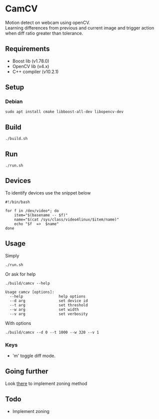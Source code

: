 # CamCV

Motion detect on webcam using openCV.  
Learning differences from previous and current image and trigger action when diff ratio greater than tolerance.  

## Requirements

* Boost lib (v1.78.0)
* OpenCV lib (v4.x)
* C++ compiler (v10.2.1)

## Setup

### Debian
``` 
sudo apt install cmake libboost-all-dev libopencv-dev
```

## Build
``` 
./build.sh
```

## Run
``` 
./run.sh
```

## Devices
To identify devices use the snippet below
``` 
#!/bin/bash

for f in /dev/video*; do
    item="$(basename -- $f)"
    name="$(cat /sys/class/video4linux/$item/name)"
    echo "$f  =>  $name"
done
``` 

## Usage

Simply
``` 
./run.sh
```
Or ask for help
``` 
./build/camcv --help

Usage camcv [options]:
  --help                help options
  --d arg               set device id
  --t arg               set threshold
  --w arg               set width
  --v arg               set verbosity
```
With options
```
./build/camcv --d 0 --t 1000 --w 320 --v 1
```
### Keys
* 'm' toggle diff mode.

## Going further
Look [there](https://github.com/cedricve/motion-detection) to implement zoning method

## Todo

* Implement zoning